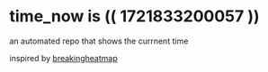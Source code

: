 # time_now is (( 1721833200057 ))

an automated repo that shows the currnent time

inspired by [breakingheatmap](https://github.com/breakingheatmap/breakingheatmap)